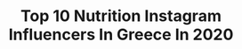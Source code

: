 ---
title: Top 10 Nutrition Instagram Influencers In Greece In 2020
description: >-
  Find top nutrition Instagram influencers in Greece in 2020. Most popular hashtags: #stayhome #fitness #motivation #birthday.
platform: Instagram
profiles:
  - username: "sashi1991"
    fullname: >-
      Saskia Hippe
    location: "Greece"
    followers: 26094
    engagement: 1046
    commentsToLikes: 0.011774
    id: ck5zm3hxfltsy0i14zxikb5uw
    verified: false
    hashtags: "#doglover, #kisses, #happynewyear, #challengecup"
  - username: "sklow"
    fullname: >-
      SK Low
    location: "Greece"
    followers: 163010
    engagement: 317
    commentsToLikes: 0.011757
    id: ck5c7xz3d8ep40i112qjkeyb7
    verified: false
    hashtags: "#11yearsinbusiness, #elkenglobal, #onlinebusiness, #bemypartner"
  - username: "s_dimitriadis"
    fullname: >-
      Stefanos Dimitriadis
    location: "Greece"
    followers: 10010
    engagement: 599
    commentsToLikes: 0.007392
    id: ck0ubyj7zfmpt0i19cyebqb86
    verified: false
    hashtags: "#healthyliving, #smm2020, #teamgarmingreece, #awards"
  - username: "fitness_motivation_hellas"
    fullname: >-
      www.fmh.gr
    location: "Greece"
    followers: 24186
    engagement: 694
    commentsToLikes: 0.076520
    id: ck6trvsg11dj60j711wugo4yg
    verified: false
    hashtags: "#fmh, #nevergiveup, #giveaway, #apotherapeia"
  - username: "dimitrisathan"
    fullname: >-
      • Dimitris Athanasiadis •
    location: "Greece"
    followers: 5027
    engagement: 1297
    commentsToLikes: 0.019768
    id: ck6tsp5bz614k0j7144nqejsa
    verified: false
    hashtags: "#diet, #passionsundays, #fitnessmotivation, #twiga"
  - username: "myrtokalogeropoulou"
    fullname: >-
      Myrto Kalogeropoulou
    location: "Greece"
    followers: 6792
    engagement: 427
    commentsToLikes: 0.031852
    id: ck15pg5afxpj80i19j64g04wq
    verified: false
    hashtags: "#exercisemotivation, #circuittraining, #newgoals, #smile"
  - username: "healthywithnedi"
    fullname: >-
      NEDA VARBANOVA
    location: "Greece"
    followers: 81103
    engagement: 124
    commentsToLikes: 0.094241
    id: ck15qs3ho4d5m0i19hparh05l
    verified: true
    hashtags: "#covid, #highfiber, #fiber, #chocolatecake"
  - username: "koulourisdim"
    fullname: >-
      Dimitris Koulouris
    location: "Greece"
    followers: 11355
    engagement: 774
    commentsToLikes: 0.012527
    id: ck8svsuwwckio0j78fv4nfwb1
    verified: false
    hashtags: "#fitness, #zisedinata, #hope, #rio2016"
  - username: "puremomentum"
    fullname: >-
      Dr. Αngela Spanou, Παθολόγος
    location: "Greece"
    followers: 18021
    engagement: 364
    commentsToLikes: 0.022456
    id: ck8sx9s1mgmjz0j78oulgf7c6
    verified: false
    hashtags: "#discovergreece, #greekfood, #foodlover, #rainbow"
  - username: "iankateris"
    fullname: >-
      Ian Kateris
    location: "Greece"
    followers: 19833
    engagement: 861
    commentsToLikes: 0.037813
    id: ck0ucvwrnhvf10i19indzce04
    verified: false
    hashtags: "#birthday, #myproteinuk, #patrinokarnavali, #quarantine"
---